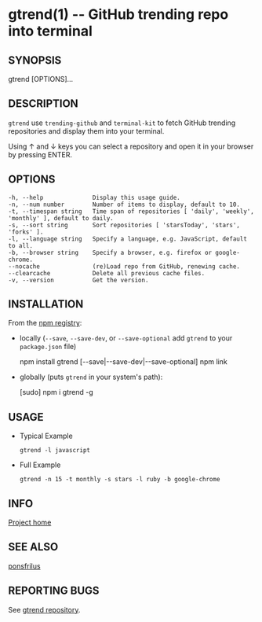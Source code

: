 gtrend(1) -- GitHub trending repo into terminal
===============================================

SYNOPSIS
--------

gtrend [OPTIONS]...


DESCRIPTION
-----------

`gtrend` use `trending-github` and `terminal-kit` to fetch GitHub trending repositories and display them into your terminal.

Using ↑ and ↓ keys you can select a repository and open it in your browser by pressing ENTER.


OPTIONS
-------

    -h, --help              Display this usage guide.
    -n, --num number        Number of items to display, default to 10.
    -t, --timespan string   Time span of repositories [ 'daily', 'weekly', 'monthly' ], default to daily.
    -s, --sort string       Sort repositories [ 'starsToday', 'stars', 'forks' ].
    -l, --language string   Specify a language, e.g. JavaScript, default to all.
    -b, --browser string    Specify a browser, e.g. firefox or google-chrome.
    --nocache               (re)Load repo from GitHub, renewing cache.
    --clearcache            Delete all previous cache files.
    -v, --version           Get the version.



INSTALLATION
------------

From the [npm registry](https://npmjs.com):

* locally (`--save`, `--save-dev`, or `--save-optional` add `gtrend` to your `package.json` file)

    npm install gtrend [--save|--save-dev|--save-optional]
    npm link

* globally (puts `gtrend` in your system's path):

    [sudo] npm i gtrend -g


USAGE
-----

* Typical Example  

    `gtrend -l javascript`

* Full Example  

    `gtrend -n 15 -t monthly -s stars -l ruby -b google-chrome`


INFO
----

[Project home](https://gitlab.com/ponsfrilus/gtrend)


SEE ALSO
--------

[ponsfrilus](https://gitlab.com/ponsfrilus)


REPORTING BUGS
--------------

See [gtrend repository](https://gitlab.com/ponsfrilus/gtrend/issues).


[//]: # (rm doc/gtrend.1 && marked-man --version v0.0.3 --manual 'GitHub Utilities' doc/MAN.md > doc/gtrend.1 && man gtrend)
